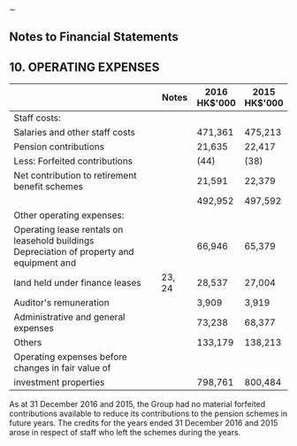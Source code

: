 $\sim$ 

## Notes to Financial Statements

## 10. OPERATING EXPENSES

|                                                                                              | Notes  | 2016<br><b>HK\$'000</b> | 2015<br>HK\$'000 |
|----------------------------------------------------------------------------------------------|--------|-------------------------|------------------|
| Staff costs:                                                                                 |        |                         |                  |
| Salaries and other staff costs                                                               |        | 471,361                 | 475,213          |
| Pension contributions                                                                        |        | 21,635                  | 22,417           |
| Less: Forfeited contributions                                                                |        | (44)                    | (38)             |
| Net contribution to retirement benefit schemes                                               |        | 21,591                  | 22,379           |
|                                                                                              |        | 492,952                 | 497,592          |
| Other operating expenses:                                                                    |        |                         |                  |
| Operating lease rentals on leasehold buildings<br>Depreciation of property and equipment and |        | 66,946                  | 65,379           |
| land held under finance leases                                                               | 23, 24 | 28,537                  | 27,004           |
| Auditor's remuneration                                                                       |        | 3,909                   | 3,919            |
| Administrative and general expenses                                                          |        | 73,238                  | 68,377           |
| Others                                                                                       |        | 133,179                 | 138,213          |
| Operating expenses before changes in fair value of                                           |        |                         |                  |
| investment properties                                                                        |        | 798,761                 | 800,484          |

As at 31 December 2016 and 2015, the Group had no material forfeited contributions available to reduce its contributions to the pension schemes in future years. The credits for the years ended 31 December 2016 and 2015 arose in respect of staff who left the schemes during the years.